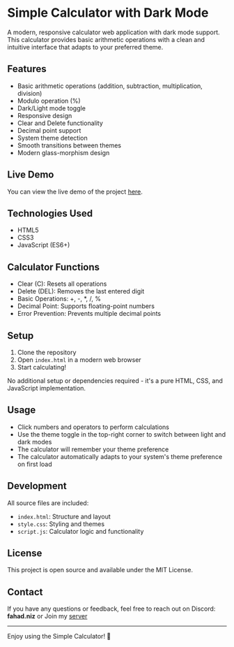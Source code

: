 # Simple Calculator with Dark Mode

A modern, responsive calculator web application with dark mode support. This calculator provides basic arithmetic operations with a clean and intuitive interface that adapts to your preferred theme.

## Features

- Basic arithmetic operations (addition, subtraction, multiplication, division)
- Modulo operation (%)
- Dark/Light mode toggle
- Responsive design
- Clear and Delete functionality
- Decimal point support
- System theme detection
- Smooth transitions between themes
- Modern glass-morphism design

## Live Demo

You can view the live demo of the project [here](https://fahadniz.github.io/Simple-Calculator/).

## Technologies Used

- HTML5
- CSS3
- JavaScript (ES6+)

## Calculator Functions

- Clear (C): Resets all operations
- Delete (DEL): Removes the last entered digit
- Basic Operations: +, -, *, /, %
- Decimal Point: Supports floating-point numbers
- Error Prevention: Prevents multiple decimal points

## Setup

1. Clone the repository
2. Open `index.html` in a modern web browser
3. Start calculating!

No additional setup or dependencies required - it's a pure HTML, CSS, and JavaScript implementation.

## Usage

- Click numbers and operators to perform calculations
- Use the theme toggle in the top-right corner to switch between light and dark modes
- The calculator will remember your theme preference
- The calculator automatically adapts to your system's theme preference on first load

## Development

All source files are included:
- `index.html`: Structure and layout
- `style.css`: Styling and themes
- `script.js`: Calculator logic and functionality

## License

This project is open source and available under the MIT License.
## Contact

If you have any questions or feedback, feel free to reach out on Discord: **fahad.niz** or Join my [server](https://discord.gg/n3KkgU5xZy)

---

Enjoy using the Simple Calculator! 🎉
